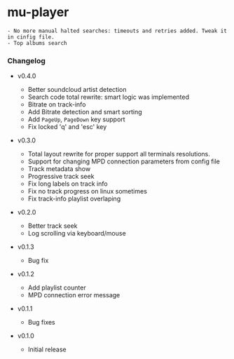# mu-player
    - No more manual halted searches: timeouts and retries added. Tweak it in cinfig file.
    - Top albums search
### Changelog
  * v0.4.0
    - Better soundcloud artist detection
    - Search code total rewrite: smart logic was implemented
    - Bitrate on track-info
    - Add Bitrate detection and smart sorting
    - Add `PageUp`, `PageDown` key support
    - Fix locked 'q' and 'esc' key

  * v0.3.0
    - Total layout rewrite for proper support all terminals resolutions.
    - Support for changing MPD connection parameters from config file
    - Track metadata show
    - Progressive track seek
    - Fix long labels on track info
    - Fix no track progress on linux sometimes
    - Fix track-info playlist overlaping

  * v0.2.0
    - Better track seek
    - Log scrolling via keyboard/mouse

  * v0.1.3
    - Bug fix

  * v0.1.2
    - Add playlist counter
    - MPD connection error message

  * v0.1.1
    - Bug fixes

  * v0.1.0
    - Initial release
